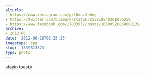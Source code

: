 ```yaml
---
alturls:
- https://www.instagram.com/p/L6vuzJsheg
- https://twitter.com/bismark/status/213819540361056259
- https://www.facebook.com/17803937/posts/10100520860608139
archive:
- 2012-06
date: '2012-06-16T02:25:23'
imagetype: jpg
slug: '1339813523'
type: photo
---
```


stayin toasty

